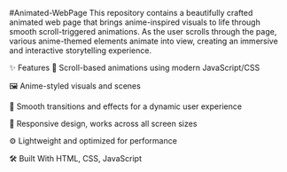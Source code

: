 #Animated-WebPage
This repository contains a beautifully crafted animated web page that brings anime-inspired visuals to life through smooth scroll-triggered animations. As the user scrolls through the page, various anime-themed elements animate into view, creating an immersive and interactive storytelling experience.

✨ Features
🎌 Scroll-based animations using modern JavaScript/CSS

🖼️ Anime-styled visuals and scenes

💫 Smooth transitions and effects for a dynamic user experience

📱 Responsive design, works across all screen sizes

⚙️ Lightweight and optimized for performance

🛠️ Built With
HTML, CSS, JavaScript

